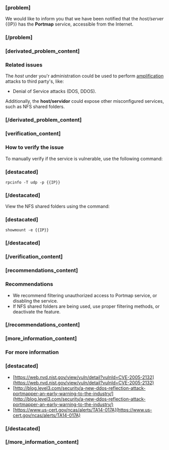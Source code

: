 ### [problem]
We would like to inform you that we have been notified that the *host/server*  {{IP}} has the **Portmap** service, accessible from the Internet.
### [/problem]

### [derivated_problem_content]
### Related issues

The *host* under you'r administration could be used to perform [amplification](https://www.us-cert.gov/ncas/alerts/TA14-017A) attacks to third party's, like:

* Denial of Service attacks (DOS, DDOS).

Additionally, the **host/servidor** could expose other misconfigured services, such as NFS shared folders.

### [/derivated_problem_content]

### [verification_content]
### How to verify the issue

To manually verify if the service is vulnerable, use the following command:
### [destacated]
    rpcinfo -T udp -p {{IP}}
### [/destacated]
View the NFS shared folders using the command:
### [destacated]
    showmount -e {{IP}}
### [/destacated]

### [/verification_content]
### [recommendations_content]

### Recommendations

* We recommend filtering unauthorized access to Portmap service, or disabling the service.
* If NFS shared folders are being used, use proper filtering methods, or deactivate the feature.

### [/recommendations_content]

### [more_information_content]

### For more information
### [destacated]
* [https://web.nvd.nist.gov/view/vuln/detail?vulnId=CVE-2005-2132](https://web.nvd.nist.gov/view/vuln/detail?vulnId=CVE-2005-2132)
* [http://blog.level3.com/security/a-new-ddos-reflection-attack-portmapper-an-early-warning-to-the-industry/](http://blog.level3.com/security/a-new-ddos-reflection-attack-portmapper-an-early-warning-to-the-industry/)
* [https://www.us-cert.gov/ncas/alerts/TA14-017A](https://www.us-cert.gov/ncas/alerts/TA14-017A)

### [/destacated]
### [/more_information_content]
